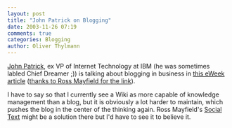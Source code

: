 ```yaml
---
layout: post
title: "John Patrick on Blogging"
date: 2003-11-26 07:19
comments: true
categories: Blogging
author: Oliver Thylmann
---
```



[John Patrick](http://www.patrickweb.com/), ex VP of Internet Technology at IBM (he was sometimes labled Chief Dreamer ;)) is talking about blogging in business in [this eWeek article](http://www.eweek.com/article2/0,4149,1396680,00.asp) ([thanks to Ross Mayfield for the link](http://ross.typepad.com/blog/2003/11/john_patrick_on.html)). 

I have to say so that I currently see a Wiki as more capable of knowledge management than a blog, but it is obviously a lot harder to maintain, which pushes the blog in the center of the thinking again. Ross Mayfield's [Social Text](http://www.socialtext.com/) might be a solution there but I'd have to see it to believe it.

